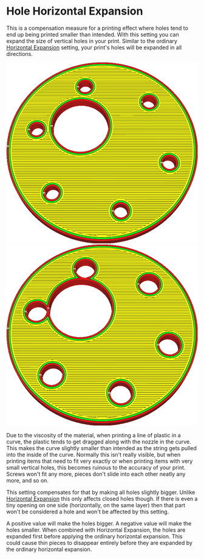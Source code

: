 Hole Horizontal Expansion
====
This is a compensation measure for a printing effect where holes tend to end up being printed smaller than intended. With this setting you can expand the size of vertical holes in your print. Similar to the ordinary [Horizontal Expansion](xy_offset.md) setting, your print's holes will be expanded in all directions.

<!--screenshot {
"image_path": "hole_xy_offset_0.png",
"models": [{"script": "rotary_tumbler_motor_lid.scad"}],
"camera_position": [-30, 30, 111],
"settings": {"hole_xy_offset": 0},
"colours": 64
}-->
<!--screenshot {
"image_path": "hole_xy_offset.png",
"models": [{"script": "rotary_tumbler_motor_lid.scad"}],
"camera_position": [-30, 30, 111],
"settings": {"hole_xy_offset": 0.8},
"colours": 64
}-->
![The holes in this print need to fit screws and axles, but they print too small](../images/hole_xy_offset_0.png)
![The holes have been made larger, but the rest of the shape hasn't changed](../images/hole_xy_offset.png)

Due to the viscosity of the material, when printing a line of plastic in a curve, the plastic tends to get dragged along with the nozzle in the curve. This makes the curve slightly smaller than intended as the string gets pulled into the inside of the curve. Normally this isn't really visible, but when printing items that need to fit very exactly or when printing items with very small vertical holes, this becomes ruinous to the accuracy of your print. Screws won't fit any more, pieces don't slide into each other neatly any more, and so on.

This setting compensates for that by making all holes slightly bigger. Unlike [Horizontal Expansion](xy_offset.md) this only affects closed holes though. If there is even a tiny opening on one side (horizontally, on the same layer) then that part won't be considered a hole and won't be affected by this setting.

A positive value will make the holes bigger. A negative value will make the holes smaller. When combined with Horizontal Expansion, the holes are expanded first before applying the ordinary horizontal expansion. This could cause thin pieces to disappear entirely before they are expanded by the ordinary horizontal expansion.